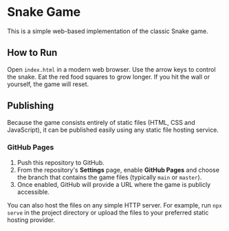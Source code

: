 # Snake Game

This is a simple web-based implementation of the classic Snake game.

## How to Run

Open `index.html` in a modern web browser. Use the arrow keys to control the snake.
Eat the red food squares to grow longer. If you hit the wall or yourself, the game
will reset.

## Publishing

Because the game consists entirely of static files (HTML, CSS and JavaScript), it
can be published easily using any static file hosting service.

### GitHub Pages

1. Push this repository to GitHub.
2. From the repository's **Settings** page, enable **GitHub Pages** and choose the
   branch that contains the game files (typically `main` or `master`).
3. Once enabled, GitHub will provide a URL where the game is publicly accessible.

You can also host the files on any simple HTTP server. For example, run
`npx serve` in the project directory or upload the files to your preferred static
hosting provider.
